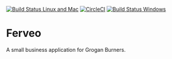 [![Build Status Linux and Mac](https://travis-ci.org/GroganBurners/ferveo.svg?branch=master)](https://travis-ci.org/GroganBurners/ferveo)
[![CircleCI](https://circleci.com/gh/GroganBurners/ferveo.svg?style=svg)](https://circleci.com/gh/GroganBurners/ferveo)
[![Build Status Windows](https://ci.appveyor.com/api/projects/status/ecaf68igpfbuprxp?svg=true)](https://ci.appveyor.com/project/dueyfinster/ferveo)

# Ferveo
A small business application for Grogan Burners.